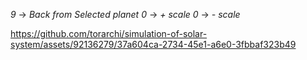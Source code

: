 *9* -> *Back from Selected planet*
*0* -> *+ scale*
*0* -> *- scale*



https://github.com/torarchi/simulation-of-solar-system/assets/92136279/37a604ca-2734-45e1-a6e0-3fbbaf323b49

